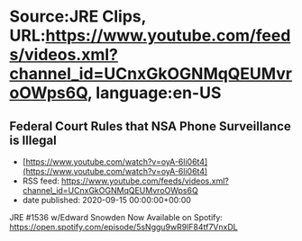 # Source:JRE Clips, URL:https://www.youtube.com/feeds/videos.xml?channel_id=UCnxGkOGNMqQEUMvroOWps6Q, language:en-US

## Federal Court Rules that NSA Phone Surveillance is Illegal
 - [https://www.youtube.com/watch?v=oyA-6li06t4](https://www.youtube.com/watch?v=oyA-6li06t4)
 - RSS feed: https://www.youtube.com/feeds/videos.xml?channel_id=UCnxGkOGNMqQEUMvroOWps6Q
 - date published: 2020-09-15 00:00:00+00:00

JRE #1536 w/Edward Snowden Now Available on Spotify:
https://open.spotify.com/episode/5sNggu9wR9lF84tf7VnxDL


